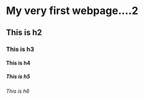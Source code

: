 # My very first webpage....2

## This is h2

### This is h3

#### This is h4

##### This is h5

###### This is h6